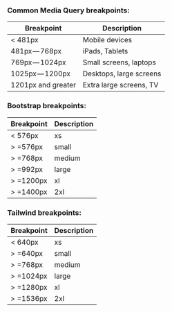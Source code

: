 ### Common Media Query breakpoints:

| Breakpoint | Description |
| -------- | ---------- |
| < 481px | Mobile devices |
| 481px — 768px | iPads, Tablets |
| 769px — 1024px | Small screens, laptops |
| 1025px — 1200px | Desktops, large screens |
| 1201px and greater | Extra large screens, TV |

### Bootstrap breakpoints:

| Breakpoint | Description |
| -------- | ---------- |
| < 576px | xs |
| > =576px | small |
| > =768px | medium |
| > =992px | large |
| > =1200px | xl |
| > =1400px | 2xl |

### Tailwind breakpoints:

| Breakpoint | Description |
| -------- | ---------- |
| < 640px | xs |
| > =640px | small |
| > =768px | medium |
| > =1024px | large |
| > =1280px | xl |
| > =1536px | 2xl |